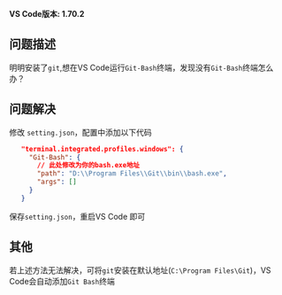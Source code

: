 
**VS Code版本: 1.70.2**

## 问题描述

明明安装了`git`,想在VS Code运行`Git-Bash`终端，发现没有`Git-Bash`终端怎么办？

## 问题解决
修改 `setting.json`，配置中添加以下代码
```json
   "terminal.integrated.profiles.windows": {
     "Git-Bash": {
       // 此处修改为你的bash.exe地址
       "path": "D:\\Program Files\\Git\\bin\\bash.exe",
       "args": []
     }
   }
```
保存`setting.json`，重启VS Code 即可

## 其他
若上述方法无法解决，可将`git`安装在默认地址(`C:\Program Files\Git`)，VS Code会自动添加`Git Bash`终端